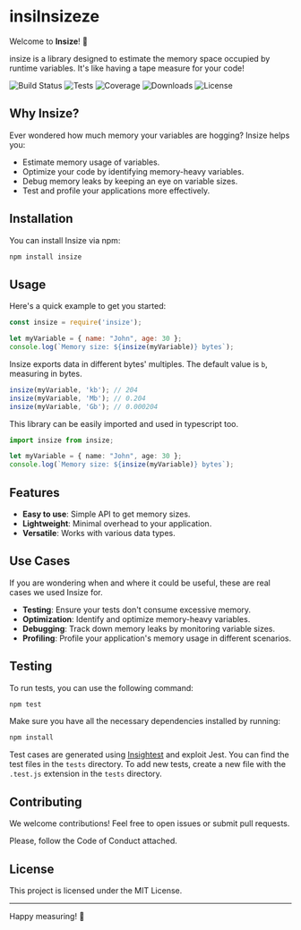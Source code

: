 # insiInsizeze

Welcome to **Insize**! 🎉

insize is a library designed to estimate the memory space occupied by runtime variables. It's like having a tape measure for your code!

![Build Status](https://img.shields.io/github/actions/workflow/status/VincenzoManto/insize/build.yml?branch=main)
![Tests](https://img.shields.io/github/actions/workflow/status/VincenzoManto/insize/test.yml?branch=main)
![Coverage](https://img.shields.io/codecov/c/github/VincenzoManto/insize)
![Downloads](https://img.shields.io/npm/dw/insize)
![License](https://img.shields.io/npm/l/insize)

## Why Insize?

Ever wondered how much memory your variables are hogging? Insize helps you:
- Estimate memory usage of variables.
- Optimize your code by identifying memory-heavy variables.
- Debug memory leaks by keeping an eye on variable sizes.
- Test and profile your applications more effectively.

## Installation

You can install Insize via npm:

```bash
npm install insize
```

## Usage

Here's a quick example to get you started:

```javascript
const insize = require('insize');

let myVariable = { name: "John", age: 30 };
console.log(`Memory size: ${insize(myVariable)} bytes`);
```

Insize exports data in different bytes' multiples. The default value is `b`, measuring in bytes.

```javascript
insize(myVariable, 'kb'); // 204
insize(myVariable, 'Mb'); // 0.204
insize(myVariable, 'Gb'); // 0.000204
```

This library can be easily imported and used in typescript too.

```typescript
import insize from insize;

let myVariable = { name: "John", age: 30 };
console.log(`Memory size: ${insize(myVariable)} bytes`);
```

## Features

- **Easy to use**: Simple API to get memory sizes.
- **Lightweight**: Minimal overhead to your application.
- **Versatile**: Works with various data types.

## Use Cases

If you are wondering when and where it could be useful, these are real cases we used Insize for.

- **Testing**: Ensure your tests don't consume excessive memory.
- **Optimization**: Identify and optimize memory-heavy variables.
- **Debugging**: Track down memory leaks by monitoring variable sizes.
- **Profiling**: Profile your application's memory usage in different scenarios.

## Testing 

To run tests, you can use the following command:

```bash
npm test
```

Make sure you have all the necessary dependencies installed by running:

```bash
npm install
```

Test cases are generated using [Insightest](https://insightest.app) and exploit Jest. You can find the test files in the `tests` directory. To add new tests, create a new file with the `.test.js` extension in the `tests` directory.

## Contributing

We welcome contributions! Feel free to open issues or submit pull requests.

Please, follow the Code of Conduct attached.

## License

This project is licensed under the MIT License.

---

Happy measuring! 📏